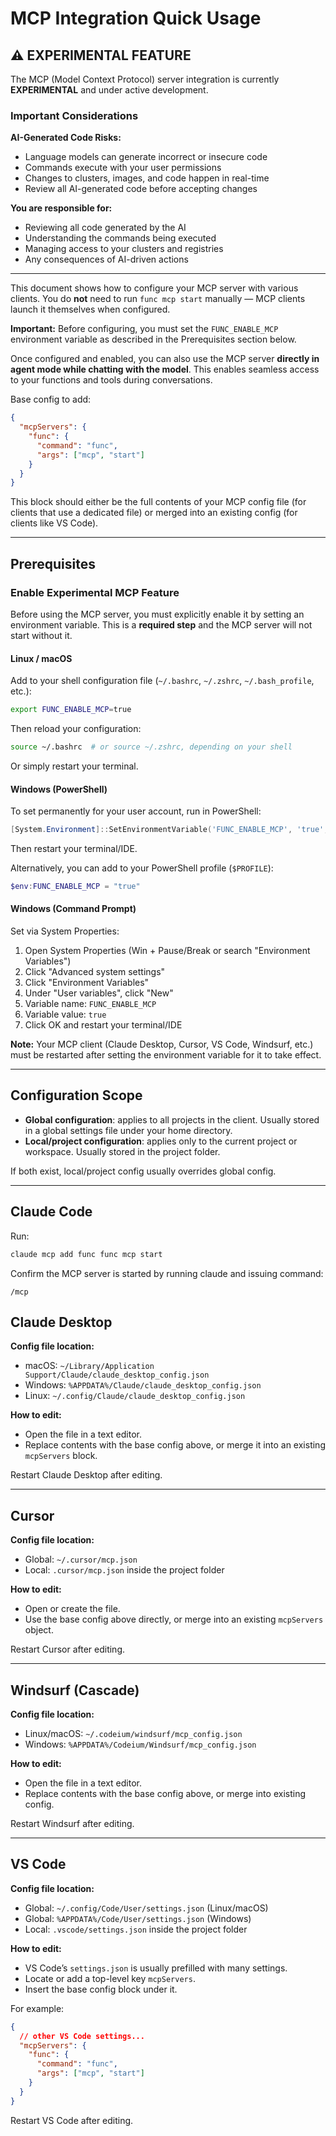 # MCP Integration Quick Usage

## ⚠️ EXPERIMENTAL FEATURE

The MCP (Model Context Protocol) server integration is currently **EXPERIMENTAL** and under active development.

### Important Considerations

**AI-Generated Code Risks:**
- Language models can generate incorrect or insecure code
- Commands execute with your user permissions
- Changes to clusters, images, and code happen in real-time
- Review all AI-generated code before accepting changes

**You are responsible for:**
- Reviewing all code generated by the AI
- Understanding the commands being executed
- Managing access to your clusters and registries
- Any consequences of AI-driven actions

---

This document shows how to configure your MCP server with various clients. You do **not** need to run `func mcp start` manually — MCP clients launch it themselves when configured.

**Important:** Before configuring, you must set the `FUNC_ENABLE_MCP` environment variable as described in the Prerequisites section below.

Once configured and enabled, you can also use the MCP server **directly in agent mode while chatting with the model**. This enables seamless access to your functions and tools during conversations.

Base config to add:

```json
{
  "mcpServers": {
    "func": {
      "command": "func",
      "args": ["mcp", "start"]
    }
  }
}
```

This block should either be the full contents of your MCP config file (for clients that use a dedicated file) or merged into an existing config (for clients like VS Code).

---

## Prerequisites

### Enable Experimental MCP Feature

Before using the MCP server, you must explicitly enable it by setting an environment variable. This is a **required step** and the MCP server will not start without it.

#### Linux / macOS

Add to your shell configuration file (`~/.bashrc`, `~/.zshrc`, `~/.bash_profile`, etc.):

```bash
export FUNC_ENABLE_MCP=true
```

Then reload your configuration:

```bash
source ~/.bashrc  # or source ~/.zshrc, depending on your shell
```

Or simply restart your terminal.

#### Windows (PowerShell)

To set permanently for your user account, run in PowerShell:

```powershell
[System.Environment]::SetEnvironmentVariable('FUNC_ENABLE_MCP', 'true', 'User')
```

Then restart your terminal/IDE.

Alternatively, you can add to your PowerShell profile (`$PROFILE`):

```powershell
$env:FUNC_ENABLE_MCP = "true"
```

#### Windows (Command Prompt)

Set via System Properties:

1. Open System Properties (Win + Pause/Break or search "Environment Variables")
2. Click "Advanced system settings"
3. Click "Environment Variables"
4. Under "User variables", click "New"
5. Variable name: `FUNC_ENABLE_MCP`
6. Variable value: `true`
7. Click OK and restart your terminal/IDE

**Note:** Your MCP client (Claude Desktop, Cursor, VS Code, Windsurf, etc.) must be restarted after setting the environment variable for it to take effect.

---

## Configuration Scope

* **Global configuration**: applies to all projects in the client. Usually stored in a global settings file under your home directory.
* **Local/project configuration**: applies only to the current project or workspace. Usually stored in the project folder.

If both exist, local/project config usually overrides global config.

---

## Claude Code

Run:
```bash
claude mcp add func func mcp start
```

Confirm the MCP server is started by running claude and issuing command:
```
/mcp
```


## Claude Desktop

**Config file location:**

* macOS: `~/Library/Application Support/Claude/claude_desktop_config.json`
* Windows: `%APPDATA%/Claude/claude_desktop_config.json`
* Linux: `~/.config/Claude/claude_desktop_config.json`

**How to edit:**

* Open the file in a text editor.
* Replace contents with the base config above, or merge it into an existing `mcpServers` block.

Restart Claude Desktop after editing.

---

## Cursor

**Config file location:**

* Global: `~/.cursor/mcp.json`
* Local: `.cursor/mcp.json` inside the project folder

**How to edit:**

* Open or create the file.
* Use the base config above directly, or merge into an existing `mcpServers` object.

Restart Cursor after editing.

---

## Windsurf (Cascade)

**Config file location:**

* Linux/macOS: `~/.codeium/windsurf/mcp_config.json`
* Windows: `%APPDATA%/Codeium/Windsurf/mcp_config.json`

**How to edit:**

* Open the file in a text editor.
* Replace contents with the base config above, or merge into existing config.

Restart Windsurf after editing.

---

## VS Code

**Config file location:**

* Global: `~/.config/Code/User/settings.json` (Linux/macOS)
* Global: `%APPDATA%/Code/User/settings.json` (Windows)
* Local: `.vscode/settings.json` inside the project folder

**How to edit:**

* VS Code’s `settings.json` is usually prefilled with many settings.
* Locate or add a top-level key `mcpServers`.
* Insert the base config block under it.

For example:

```json
{
  // other VS Code settings...
  "mcpServers": {
    "func": {
      "command": "func",
      "args": ["mcp", "start"]
    }
  }
}
```

Restart VS Code after editing.

